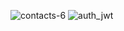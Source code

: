 ![contacts-6](https://user-images.githubusercontent.com/52263928/86413009-8f173300-bc96-11ea-8887-7181c5640d82.png)
![auth_jwt](https://user-images.githubusercontent.com/52263928/86413020-963e4100-bc96-11ea-943b-1054f7925316.png)
